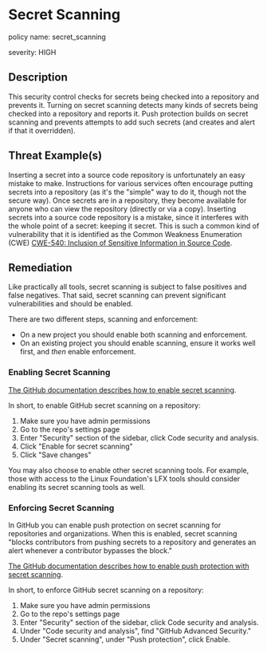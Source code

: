 # Secret Scanning

policy name: secret_scanning

severity: HIGH

## Description

This security control checks for secrets being checked into a repository
and prevents it.
Turning on secret scanning detects many kinds of secrets being checked
into a repository and reports it.
Push protection builds on secret scanning and prevents attempts to add such
secrets (and creates and alert if that it overridden).

## Threat Example(s)

Inserting a secret into a source code repository is unfortunately an easy
mistake to make. Instructions for various services often
encourage putting secrets into a repository (as it's the "simple" way
to do it, though not the secure way).
Once secrets are in a repository, they become available for anyone who
can view the repository (directly or via a copy).
Inserting secrets into a source code repository is a mistake, since
it interferes with the whole point of a secret: keeping it secret.
This is such a common kind of vulnerability that it is identified as
the Common Weakness Enumeration (CWE)
[CWE-540: Inclusion of Sensitive Information in Source Code](https://cwe.mitre.org/data/definitions/540.html).

## Remediation

Like practically all tools, secret scanning is subject to false positives
and false negatives. That said, secret scanning can prevent significant
vulnerabilities and should be enabled.

There are two different steps, scanning and enforcement:

* On a new project you should enable both scanning and enforcement.
* On an existing project you should enable scanning, ensure it works
  well first, and *then* enable enforcement.

### Enabling Secret Scanning

[The GitHub documentation describes how to enable secret scanning](https://docs.github.com/en/code-security/secret-scanning/configuring-secret-scanning-for-your-repositories).

In short, to enable GitHub secret scanning on a repository:

1. Make sure you have admin permissions
2. Go to the repo's settings page
3. Enter "Security" section of the sidebar, click Code security and analysis.
4. Click "Enable for secret scanning"
5. Click "Save changes"

You may also choose to enable other secret scanning tools.
For example, those with access to the Linux Foundation's LFX tools should
consider enabling its secret scanning tools as well.

### Enforcing Secret Scanning

In GitHub you can enable push protection on secret scanning
for repositories and organizations.
When this is enabled, secret scanning "blocks contributors
from pushing secrets to a repository and generates an alert
whenever a contributor bypasses the block."

[The GitHub documentation describes how to enable push protection with secret scanning](https://docs.github.com/en/code-security/secret-scanning/push-protection-for-repositories-and-organizations).

In short, to enforce GitHub secret scanning on a repository:

1. Make sure you have admin permissions
2. Go to the repo's settings page
3. Enter "Security" section of the sidebar, click Code security and analysis.
4. Under "Code security and analysis", find "GitHub Advanced Security."
5. Under "Secret scanning", under "Push protection", click Enable.
